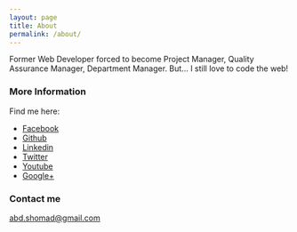 ```yaml
---
layout: page
title: About
permalink: /about/
---
```


Former Web Developer forced to become Project Manager, Quality Assurance Manager, Department Manager. But... I still love to code the web!

### More Information

Find me here:

* [Facebook](https://www.facebook.com/abd.shomad)
* [Github](https://github.com/abdshomad)
* [Linkedin](https://www.linkedin.com/in/abdshomad)
* [Twitter](https://www.twitter.com/abdshomad)
* [Youtube](https://youtube.com/abdshomad)
* [Google+](https://plus.google.com/+abdshomad)

### Contact me

[abd.shomad@gmail.com](mailto:abd.shomad@gmail.com)

